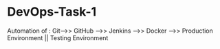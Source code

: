 # DevOps-Task-1
Automation of : Git-->> GitHub -->> Jenkins -->> Docker -->> Production Environment || Testing Environment
